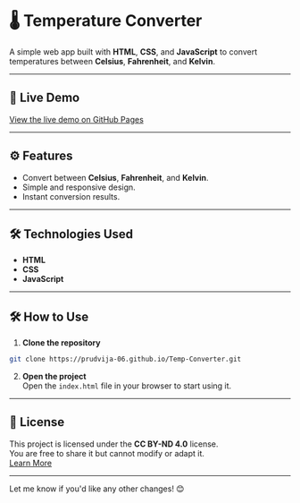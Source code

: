 
# 🌡️ Temperature Converter

A simple web app built with **HTML**, **CSS**, and **JavaScript** to convert temperatures between **Celsius**, **Fahrenheit**, and **Kelvin**.

---

## 🚀 **Live Demo**
[View the live demo on GitHub Pages]((https://prudvija-06.github.io/Temp-Converter/))

---

## ⚙️ **Features**
- Convert between **Celsius**, **Fahrenheit**, and **Kelvin**.  
- Simple and responsive design.  
- Instant conversion results.

---

## 🛠️ **Technologies Used**
- **HTML**  
- **CSS**  
- **JavaScript**

---

## 🛠️ **How to Use**
1. **Clone the repository**
```bash
git clone https://prudvija-06.github.io/Temp-Converter.git
```

2. **Open the project**  
Open the `index.html` file in your browser to start using it.

---

## 📄 **License**
This project is licensed under the **CC BY-ND 4.0** license.  
You are free to share it but cannot modify or adapt it.  
[Learn More](https://creativecommons.org/licenses/by-nd/4.0/)

---

Let me know if you'd like any other changes! 😊
